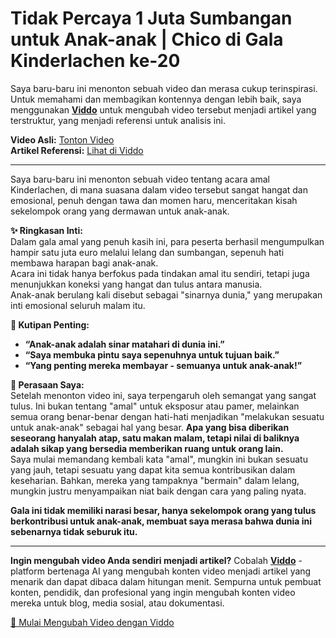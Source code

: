 # Tidak Percaya 1 Juta Sumbangan untuk Anak-anak | Chico di Gala Kinderlachen ke-20

Saya baru-baru ini menonton sebuah video dan merasa cukup terinspirasi. Untuk memahami dan membagikan kontennya dengan lebih baik, saya menggunakan **[Viddo](https://viddo.pro/)** untuk mengubah video tersebut menjadi artikel yang terstruktur, yang menjadi referensi untuk analisis ini.

**Video Asli:** [Tonton Video](https://www.youtube.com/watch?v=JATOxJm2DiA)  
**Artikel Referensi:** [Lihat di Viddo](https://viddo.pro/zh/video-result/dfba40b5-3ade-4455-97d4-9ca85f32e0e5)

---

Saya baru-baru ini menonton sebuah video tentang acara amal Kinderlachen, di mana suasana dalam video tersebut sangat hangat dan emosional, penuh dengan tawa dan momen haru, menceritakan kisah sekelompok orang yang dermawan untuk anak-anak.

**✨ Ringkasan Inti:**  
Dalam gala amal yang penuh kasih ini, para peserta berhasil mengumpulkan hampir satu juta euro melalui lelang dan sumbangan, sepenuh hati membawa harapan bagi anak-anak.  
Acara ini tidak hanya berfokus pada tindakan amal itu sendiri, tetapi juga menunjukkan koneksi yang hangat dan tulus antara manusia.  
Anak-anak berulang kali disebut sebagai "sinarnya dunia," yang merupakan inti emosional seluruh malam itu.  

**💬 Kutipan Penting:**  
- **“Anak-anak adalah sinar matahari di dunia ini.”**  
- **“Saya membuka pintu saya sepenuhnya untuk tujuan baik.”**  
- **“Yang penting mereka membayar - semuanya untuk anak-anak!”**

**🧠 Perasaan Saya:**  
Setelah menonton video ini, saya terpengaruh oleh semangat yang sangat tulus. Ini bukan tentang "amal" untuk eksposur atau pamer, melainkan semua orang benar-benar dengan hati-hati menjadikan "melakukan sesuatu untuk anak-anak" sebagai hal yang besar. **Apa yang bisa diberikan seseorang hanyalah atap, satu makan malam, tetapi nilai di baliknya adalah sikap yang bersedia memberikan ruang untuk orang lain.**  
Saya mulai memandang kembali kata "amal", mungkin ini bukan sesuatu yang jauh, tetapi sesuatu yang dapat kita semua kontribusikan dalam keseharian. Bahkan, mereka yang tampaknya "bermain" dalam lelang, mungkin justru menyampaikan niat baik dengan cara yang paling nyata.  

**Gala ini tidak memiliki narasi besar, hanya sekelompok orang yang tulus berkontribusi untuk anak-anak, membuat saya merasa bahwa dunia ini sebenarnya tidak seburuk itu.**

---

**Ingin mengubah video Anda sendiri menjadi artikel?** Cobalah **[Viddo](https://viddo.pro/)** - platform bertenaga AI yang mengubah konten video menjadi artikel yang menarik dan dapat dibaca dalam hitungan menit. Sempurna untuk pembuat konten, pendidik, dan profesional yang ingin mengubah konten video mereka untuk blog, media sosial, atau dokumentasi.

[🚀 Mulai Mengubah Video dengan Viddo](https://viddo.pro/)
